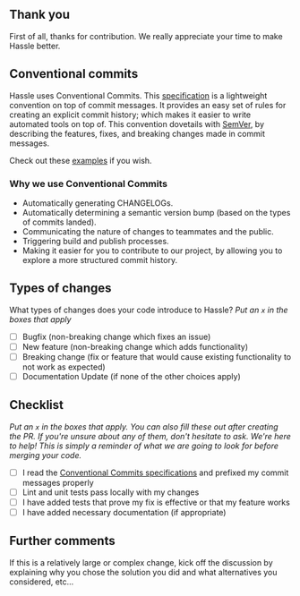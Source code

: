 ## Thank you
First of all, thanks for contribution. We really appreciate your time to make Hassle better.

## Conventional commits
Hassle uses Conventional Commits. This [specification](https://www.conventionalcommits.org/en/v1.0.0/#specification) is a lightweight convention on top of commit messages.
It provides an easy set of rules for creating an explicit commit history; which makes it easier to write automated tools on top of.
This convention dovetails with [SemVer](https://semver.org/), by describing the features, fixes, and breaking changes made in commit messages.

Check out these [examples](https://www.conventionalcommits.org/en/v1.0.0/#examples) if you wish.

### Why we use Conventional Commits
- Automatically generating CHANGELOGs.
- Automatically determining a semantic version bump (based on the types of commits landed).
- Communicating the nature of changes to teammates and the public.
- Triggering build and publish processes.
- Making it easier for you to contribute to our project, by allowing you to explore a more structured commit history.

## Types of changes

What types of changes does your code introduce to Hassle?
_Put an `x` in the boxes that apply_

- [ ] Bugfix (non-breaking change which fixes an issue)
- [ ] New feature (non-breaking change which adds functionality)
- [ ] Breaking change (fix or feature that would cause existing functionality to not work as expected)
- [ ] Documentation Update (if none of the other choices apply)

## Checklist
_Put an `x` in the boxes that apply. You can also fill these out after creating the PR. If you're unsure about any of them, don't hesitate to ask. We're here to help!
This is simply a reminder of what we are going to look for before merging your code._

- [ ] I read the [Conventional Commits specifications](https://www.conventionalcommits.org/en/v1.0.0/#specification) and prefixed my commit messages properly
- [ ] Lint and unit tests pass locally with my changes
- [ ] I have added tests that prove my fix is effective or that my feature works
- [ ] I have added necessary documentation (if appropriate)

## Further comments

If this is a relatively large or complex change, kick off the discussion by explaining why you chose the solution you did and what alternatives you considered, etc...
